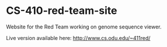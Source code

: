 # CS-410-red-team-site
Website for the Red Team working on genome sequence viewer.

Live version available here: http://www.cs.odu.edu/~411red/
